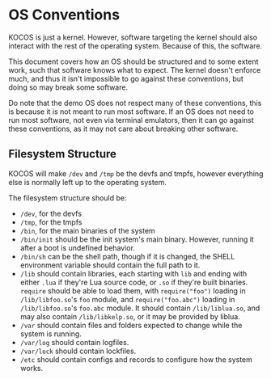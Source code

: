 # OS Conventions

KOCOS is just a kernel. However, software targeting the kernel should also interact with the rest of the operating system.
Because of this, the software.

This document covers how an OS should be structured and to some extent work, such that software knows what to expect.
The kernel doesn't enforce much, and thus it isn't impossible to go against these conventions, but doing so may break some software.

Do note that the demo OS does not respect many of these conventions, this is because it is not meant to run most software.
If an OS does not need to run most software, not even via terminal emulators, then it can go against these conventions, as it
may not care about breaking other software.

## Filesystem Structure

KOCOS will make `/dev` and `/tmp` be the devfs and tmpfs, however everything else is normally left up to the operating system.

The filesystem structure should be:
- `/dev`, for the devfs
- `/tmp`, for the tmpfs
- `/bin`, for the main binaries of the system
- `/bin/init` should be the init system's main binary. However, running it after a boot is undefined behavior.
- `/bin/sh` can be the shell path, though if it is changed, the SHELL environment variable should contain the full path to it.
- `/lib` should contain libraries, each starting with `lib` and ending with either `.lua` if they're Lua source code, or `.so` if they're built binaries.
`require` should be able to load them, with `require("foo")` loading in `/lib/libfoo.so`'s `foo` module, and `require("foo.abc")` loading in `/lib/libfoo.so`'s
`foo.abc` module. It should contain `/lib/liblua.so`, and may also contain `/lib/libkelp.so`, or it may be provided by liblua.
- `/var` should contain files and folders expected to change while the system is running.
- `/var/log` should contain logfiles.
- `/var/lock` should contain lockfiles.
- `/etc` should contain configs and records to configure how the system works.
